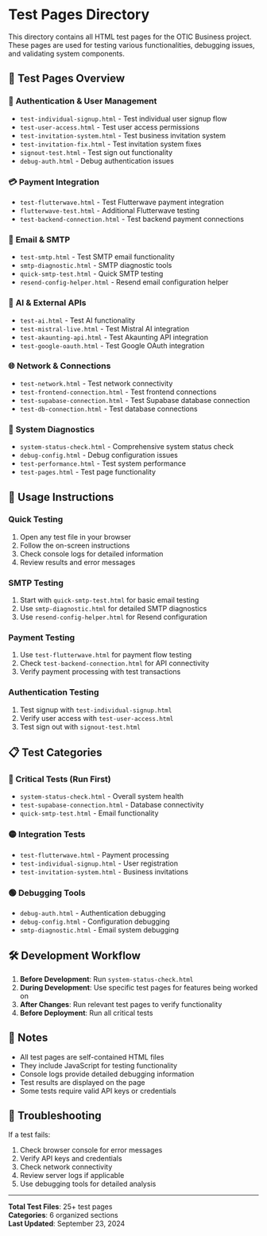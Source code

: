 # Test Pages Directory

This directory contains all HTML test pages for the OTIC Business project. These pages are used for testing various functionalities, debugging issues, and validating system components.

## 📁 Test Pages Overview

### 🔐 **Authentication & User Management**
- `test-individual-signup.html` - Test individual user signup flow
- `test-user-access.html` - Test user access permissions
- `test-invitation-system.html` - Test business invitation system
- `test-invitation-fix.html` - Test invitation system fixes
- `signout-test.html` - Test sign out functionality
- `debug-auth.html` - Debug authentication issues

### 💳 **Payment Integration**
- `test-flutterwave.html` - Test Flutterwave payment integration
- `flutterwave-test.html` - Additional Flutterwave testing
- `test-backend-connection.html` - Test backend payment connections

### 📧 **Email & SMTP**
- `test-smtp.html` - Test SMTP email functionality
- `smtp-diagnostic.html` - SMTP diagnostic tools
- `quick-smtp-test.html` - Quick SMTP testing
- `resend-config-helper.html` - Resend email configuration helper

### 🤖 **AI & External APIs**
- `test-ai.html` - Test AI functionality
- `test-mistral-live.html` - Test Mistral AI integration
- `test-akaunting-api.html` - Test Akaunting API integration
- `test-google-oauth.html` - Test Google OAuth integration

### 🌐 **Network & Connections**
- `test-network.html` - Test network connectivity
- `test-frontend-connection.html` - Test frontend connections
- `test-supabase-connection.html` - Test Supabase database connection
- `test-db-connection.html` - Test database connections

### 🔧 **System Diagnostics**
- `system-status-check.html` - Comprehensive system status check
- `debug-config.html` - Debug configuration issues
- `test-performance.html` - Test system performance
- `test-pages.html` - Test page functionality

## 🚀 **Usage Instructions**

### **Quick Testing**
1. Open any test file in your browser
2. Follow the on-screen instructions
3. Check console logs for detailed information
4. Review results and error messages

### **SMTP Testing**
1. Start with `quick-smtp-test.html` for basic email testing
2. Use `smtp-diagnostic.html` for detailed SMTP diagnostics
3. Use `resend-config-helper.html` for Resend configuration

### **Payment Testing**
1. Use `test-flutterwave.html` for payment flow testing
2. Check `test-backend-connection.html` for API connectivity
3. Verify payment processing with test transactions

### **Authentication Testing**
1. Test signup with `test-individual-signup.html`
2. Verify user access with `test-user-access.html`
3. Test sign out with `signout-test.html`

## 📋 **Test Categories**

### **🔴 Critical Tests** (Run First)
- `system-status-check.html` - Overall system health
- `test-supabase-connection.html` - Database connectivity
- `quick-smtp-test.html` - Email functionality

### **🟡 Integration Tests**
- `test-flutterwave.html` - Payment processing
- `test-individual-signup.html` - User registration
- `test-invitation-system.html` - Business invitations

### **🟢 Debugging Tools**
- `debug-auth.html` - Authentication debugging
- `debug-config.html` - Configuration debugging
- `smtp-diagnostic.html` - Email system debugging

## 🛠️ **Development Workflow**

1. **Before Development**: Run `system-status-check.html`
2. **During Development**: Use specific test pages for features being worked on
3. **After Changes**: Run relevant test pages to verify functionality
4. **Before Deployment**: Run all critical tests

## 📝 **Notes**

- All test pages are self-contained HTML files
- They include JavaScript for testing functionality
- Console logs provide detailed debugging information
- Test results are displayed on the page
- Some tests require valid API keys or credentials

## 🔧 **Troubleshooting**

If a test fails:
1. Check browser console for error messages
2. Verify API keys and credentials
3. Check network connectivity
4. Review server logs if applicable
5. Use debugging tools for detailed analysis

---

**Total Test Files**: 25+ test pages  
**Categories**: 6 organized sections  
**Last Updated**: September 23, 2024
